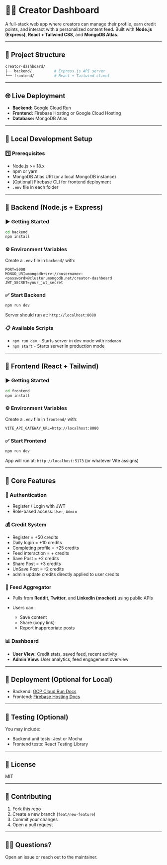 # 🧑‍🎨 Creator Dashboard

A full-stack web app where creators can manage their profile, earn credit points, and interact with a personalized content feed. Built with **Node.js (Express)**, **React + Tailwind CSS**, and **MongoDB Atlas**.

---

## 📁 Project Structure

```bash
creator-dashboard/
├── backend/          # Express.js API server
└── frontend/         # React + Tailwind client
````

---

## 🌐 Live Deployment

* **Backend:** Google Cloud Run
* **Frontend:** Firebase Hosting or Google Cloud Hosting
* **Database:** MongoDB Atlas

---

## 🔧 Local Development Setup

### 1️⃣ Prerequisites

* Node.js >= 18.x
* npm or yarn
* MongoDB Atlas URI (or a local MongoDB instance)
* \[Optional] Firebase CLI for frontend deployment
* `.env` file in each folder

---

## 🚀 Backend (Node.js + Express)

### ▶️ Getting Started

```bash
cd backend
npm install
```

### ⚙️ Environment Variables

Create a `.env` file in `backend/` with:

```env
PORT=5000
MONGO_URI=mongodb+srv://<username>:<password>@cluster.mongodb.net/creator-dashboard
JWT_SECRET=your_jwt_secret
```

### ✅ Start Backend

```bash
npm run dev
```

Server should run at: `http://localhost:8080`

### 📋 Available Scripts

* `npm run dev` - Starts server in dev mode with `nodemon`
* `npm start` - Starts server in production mode

---

## 🎨 Frontend (React + Tailwind)

### ▶️ Getting Started

```bash
cd frontend
npm install
```

### ⚙️ Environment Variables

Create a `.env` file in `frontend/` with:

```env
VITE_API_GATEWAY_URL=http://localhost:8080
```

### ✅ Start Frontend

```bash
npm run dev
```

App will run at: `http://localhost:5173` (or whatever Vite assigns)

---

## 🌟 Core Features

### 🔐 Authentication

* Register / Login with JWT
* Role-based access: `User`, `Admin`

### 💰 Credit System

* Register = +50 credits
* Daily login = +10 credits
* Completing profile = +25 credits
* Feed interaction = + credits
* Save Post = +2 credits
* Share Post = +3 credits
* UnSave Post = -2 credits
* admin update credits directly applied to user credits

### 📰 Feed Aggregator

* Pulls from **Reddit**, **Twitter**, and **LinkedIn (mocked)** using public APIs
* Users can:

  * Save content
  * Share (copy link)
  * Report inappropriate posts

### 📊 Dashboard

* **User View:** Credit stats, saved feed, recent activity
* **Admin View:** User analytics, feed engagement overview

---

## 🚀 Deployment (Optional for Local)

* Backend: [GCP Cloud Run Docs](https://cloud.google.com/run/docs)
* Frontend: [Firebase Hosting Docs](https://firebase.google.com/docs/hosting)

---

## 🧪 Testing (Optional)

You may include:

* Backend unit tests: Jest or Mocha
* Frontend tests: React Testing Library

---

## 📎 License

MIT

---

## 🤝 Contributing

1. Fork this repo
2. Create a new branch (`feat/new-feature`)
3. Commit your changes
4. Open a pull request

---

## 🙋‍♂️ Questions?

Open an issue or reach out to the maintainer.

```
